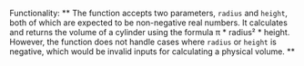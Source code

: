 Functionality: ** The function accepts two parameters, `radius` and `height`, both of which are expected to be non-negative real numbers. It calculates and returns the volume of a cylinder using the formula π * radius² * height. However, the function does not handle cases where `radius` or `height` is negative, which would be invalid inputs for calculating a physical volume. **
